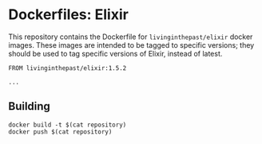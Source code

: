 Dockerfiles: Elixir
===================

This repository contains the Dockerfile for `livinginthepast/elixir` docker images.
These images are intended to be tagged to specific versions; they should be used
to tag specific versions of Elixir, instead of latest.

```
FROM livinginthepast/elixir:1.5.2

...
```

## Building

```shell
docker build -t $(cat repository)
docker push $(cat repository)
```
